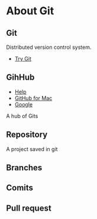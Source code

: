 # About Git

## Git

Distributed version control system.

* [Try Git](http://try.github.io/levels/1/challenges/1)

## GihHub

* [Help](https://help.github.com/)
* [GitHub for Mac](http://mac.github.com/)
* [Google](http://www.google.com)

A hub of Gits

## Repository

A project saved in git

## Branches

## Comits

## Pull request

